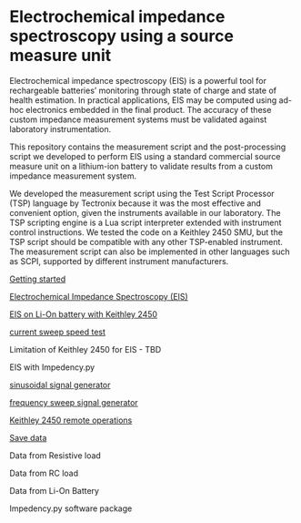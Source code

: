 # Electrochemical impedance spectroscopy using a source measure unit

Electrochemical impedance spectroscopy (EIS) is a powerful tool for rechargeable batteries’ monitoring through state of charge and state of health estimation. In practical applications, EIS may be computed using ad-hoc electronics embedded in the final product. The accuracy of these custom impedance measurement systems must be validated against laboratory instrumentation.  

This repository contains the measurement script and the post-processing script we developed to perform EIS using a standard commercial source measure unit on a lithium-ion battery to validate results from a custom impedance measurement system.

We developed the measurement script using the Test Script Processor (TSP) language by Tectronix because it was the most effective and convenient option, given the instruments available in our laboratory. The TSP scripting engine is a Lua script interpreter extended with instrument control instructions. We tested the code on a Keithley 2450 SMU, but the TSP script should be compatible with any other TSP-enabled instrument. The measurement script can also be implemented in other languages such as SCPI, supported by different instrument manufacturers.

[Getting started](docs/getting_started.md)

[Electrochemical Impedance Spectroscopy (EIS)](docs/electrochemical-Impedance-spectroscopy.md)

[EIS on Li-On battery with Keithley 2450](docs/EIS-for-batteries.md)

[current sweep speed test](docs/current-sweep-speed-test.md)

Limitation of Keithley 2450 for EIS - TBD 

EIS with Impedency.py

[sinusoidal signal generator](docs/sinusoidal-signal-generator.md)

[frequency sweep signal generator](docs/frequency-sweep-signal-generator.md)

[Keithley 2450 remote operations](docs/keithley-2450-remote.md)

[Save data](docs/save-data.md)

Data from Resistive load

Data from RC load

Data from Li-On Battery

Impedency.py software package